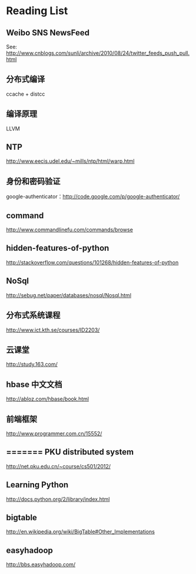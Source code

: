 Reading List
=============================

Weibo SNS NewsFeed
-------------------
See:
http://www.cnblogs.com/sunli/archive/2010/08/24/twitter_feeds_push_pull.html

分布式编译
----------------------
ccache + distcc

编译原理
----------------------
LLVM

NTP
----------------------
http://www.eecis.udel.edu/~mills/ntp/html/warp.html

身份和密码验证
-----------------------
google-authenticator：http://code.google.com/p/google-authenticator/

command 
-----------------------
http://www.commandlinefu.com/commands/browse


hidden-features-of-python
------------------------------
http://stackoverflow.com/questions/101268/hidden-features-of-python

NoSql
----------------------------------------
http://sebug.net/paper/databases/nosql/Nosql.html

分布式系统课程
---------------------
http://www.ict.kth.se/courses/ID2203/

云课堂
----------------
http://study.163.com/

hbase 中文文档
----------------------
http://abloz.com/hbase/book.html

前端框架
-------------------------
http://www.programmer.com.cn/15552/

=======
PKU distributed system
---------------------------------
http://net.pku.edu.cn/~course/cs501/2012/

Learning Python 
---------------------------------
http://docs.python.org/2/library/index.html

bigtable
----------------------------------
http://en.wikipedia.org/wiki/BigTable#Other_Implementations

easyhadoop
-------------
http://bbs.easyhadoop.com/
